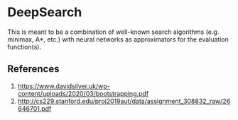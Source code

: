 # DeepSearch

This is meant to be a combination of well-known search algorithms (e.g. minimax, A*, etc.) with neural networks as approximators for the evaluation function(s).


## References

1. https://www.davidsilver.uk/wp-content/uploads/2020/03/bootstrapping.pdf
2. http://cs229.stanford.edu/proj2019aut/data/assignment_308832_raw/26646701.pdf
